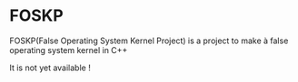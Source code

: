 # FOSKP
FOSKP(False Operating System Kernel Project) is a project to make à false operating system kernel in C++

It is not yet available !
